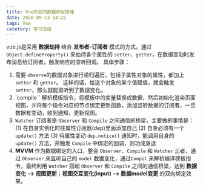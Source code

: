 ```yaml
---
title: Vue的双向数据绑定原理
date: 2020-09-13 14:25
tags: Vue
catetory: 学习总结
---
```


vue.js是采用 **数据劫持** 结合 **发布者-订阅者** 模式的方式，通过 `Object.defineProperty()` 来劫持各个属性的 `setter`、`getter`，在数据变动时发布消息给订阅者，触发响应的监听回调。
具体步骤：
1. 需要 `observe`的数据对象进行递归遍历，包括子属性对象的属性，都加上 `setter` 和 `getter`。
这样的话，给这个对象的某个值赋值，就会触发 `setter`，那么就能监听到了数据变化。<br>
2. `compile`` 解析模板指令，将模板中的变量替换成数据，然后初始化渲染页面视图，并将每个指令对应的节点绑定更新函数，添加监听数据的订阅者，一旦数据有变动，收到通知，更新视图。
3. `Watcher` 订阅者是 `Observer` 和 `Compile` 之间通信的桥梁，主要做的事情是：
  (1) 在自身实例化时往属性订阅器(dep)里面添加自己
  (2) 自身必须有一个 `update()` 方法
  (3) 待属性变动 `dep.notice()` 通知时，能调用自身的 `update()` 方法，并触发 `Compile` 中绑定的回调，则功成身退
4. **MVVM** 作为数据绑定的入口，整合 `Observer`、`Compile` 和 `Watcher` 三者，通过 `Observer` 来监听自己的 `model` 数据变化，通过`Compil` 来解析编译模板指令，最终利用 `Watcher` 搭起 `Observer` 和 `Compile` 之间的通信桥梁，达到 **数据变化 --> 视图更新**；**视图交互变化(input) --> 数据model变更** 的双向绑定效果。